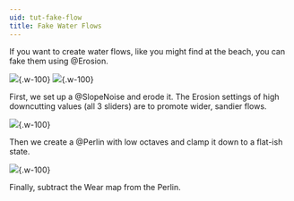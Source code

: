 ```yaml
---
uid: tut-fake-flow
title: Fake Water Flows
---
```


If you want to create water flows, like you might find at the beach, you can fake them using @Erosion.

![](/images/tut/Fake-1.jpg){.w-100}
![](/images/tut/Fake-2.jpg){.w-100}

First, we set up a @SlopeNoise and erode it. The Erosion settings of high downcutting values (all 3 sliders) are to promote wider, sandier flows.

![](/images/tut/Fake-3.jpg){.w-100}

Then we create a @Perlin with low octaves and clamp it down to a flat-ish state.

![](/images/tut/Fake-4.jpg){.w-100}

Finally, subtract the Wear map from the Perlin.